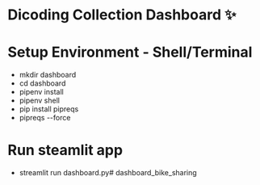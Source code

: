 # Dicoding Collection Dashboard ✨

# Setup Environment - Shell/Terminal
* mkdir dashboard
* cd dashboard
* pipenv install
* pipenv shell
* pip install pipreqs
* pipreqs --force

# Run steamlit app
* streamlit run dashboard.py# dashboard_bike_sharing
